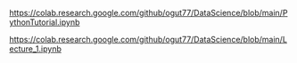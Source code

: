 https://colab.research.google.com/github/ogut77/DataScience/blob/main/PythonTutorial.ipynb

https://colab.research.google.com/github/ogut77/DataScience/blob/main/Lecture_1.ipynb

